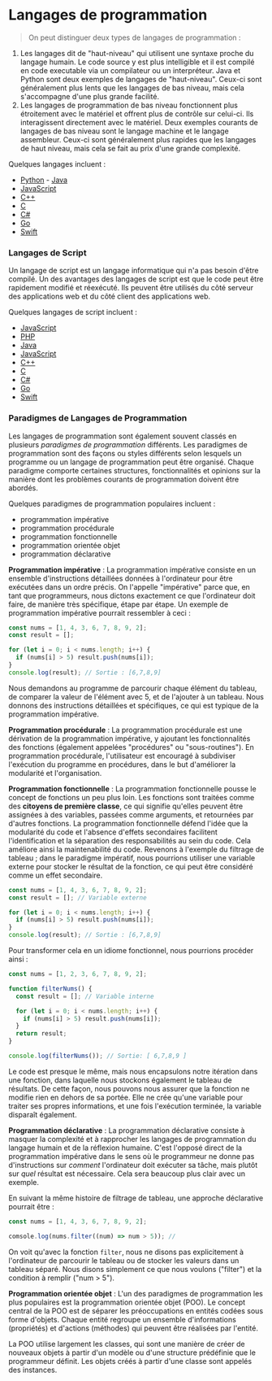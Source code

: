 # Langages de programmation

>On peut distinguer deux types de langages de programmation :

1. Les langages dit de "haut-niveau" qui utilisent une syntaxe proche du langage humain. Le code source y est plus intelligible et il est compilé en code executable via un compilateur ou un interpréteur. Java et Python sont deux exemples de langages de "haut-niveau". Ceux-ci sont généralement plus lents que les langages de bas niveau, mais cela s'accompagne d'une plus grande facilité. 
2. Les langages de programmation de bas niveau fonctionnent plus étroitement avec le matériel et offrent plus de contrôle sur celui-ci. Ils interagissent directement avec le matériel. Deux exemples courants de langages de bas niveau sont le langage machine et le langage assembleur. Ceux-ci sont généralement plus rapides que les langages de haut niveau, mais cela se fait au prix d'une grande complexité.

Quelques langages incluent : 

- [Python](https://www.python.org) - [Java](https://www.java.com/) 
- [JavaScript](https://www.javascript.com/) 
- [C++](https://www.cplusplus.com/) 
- [C](Pas-de-site-web)
- [C#](Pas-de-site-web) 
- [Go](https://www.go.dev/) 
- [Swift](https://developer.apple.com/swift/)

### Langages de Script 

Un langage de script est un langage informatique qui n'a pas besoin d'être compilé. Un des avantages des langages de script est que le code peut être rapidement modifié et réexécuté. Ils peuvent être utilisés du côté serveur des applications web et du côté client des applications web.

Quelques langages de script incluent : 

- [JavaScript](https://www.javascript.com/) 
- [PHP](https://www.php.net/) 
- [Java](https://www.java.com/) 
- [JavaScript](https://www.javascript.com/) 
- [C++](https://www.cplusplus.com/) 
- [C](Pas-de-siteweb) 
- [C#](Pas-de-site-web) 
- [Go](https://www.go.dev/) 
- [Swift](https://developer.apple.com/swift/) 

### Paradigmes de Langages de Programmation

Les langages de programmation sont également souvent classés en plusieurs _paradigmes de programmation_ différents. Les paradigmes de programmation sont des façons ou styles différents selon lesquels un programme ou un langage de programmation peut être organisé. Chaque paradigme comporte certaines structures, fonctionnalités et opinions sur la manière dont les problèmes courants de programmation doivent être abordés.

Quelques paradigmes de programmation populaires incluent : 

- programmation impérative 
- programmation procédurale 
- programmation fonctionnelle 
- programmation orientée objet 
- programmation déclarative 

**Programmation impérative** : La programmation impérative consiste en un ensemble d'instructions détaillées données à l'ordinateur pour être exécutées dans un ordre précis. On l'appelle "impérative" parce que, en tant que programmeurs, nous dictons exactement ce que l'ordinateur doit faire, de manière très spécifique, étape par étape. Un exemple de programmation impérative pourrait ressembler à ceci : 

```javascript 
const nums = [1, 4, 3, 6, 7, 8, 9, 2]; 
const result = [];

for (let i = 0; i < nums.length; i++) {
  if (nums[i] > 5) result.push(nums[i]);
}
console.log(result); // Sortie : [6,7,8,9] 
```

Nous demandons au programme de parcourir chaque élément du tableau, de comparer la valeur de l'élément avec 5, et de l'ajouter à un tableau. Nous donnons des instructions détaillées et spécifiques, ce qui est typique de la programmation impérative. 

**Programmation procédurale** : La programmation procédurale est une dérivation de la programmation impérative, y ajoutant les fonctionnalités des fonctions (également appelées "procédures" ou "sous-routines"). En programmation procédurale, l'utilisateur est encouragé à subdiviser l'exécution du programme en procédures, dans le but d'améliorer la modularité et l'organisation. 

**Programmation fonctionnelle** : La programmation fonctionnelle pousse le concept de fonctions un peu plus loin. Les fonctions sont traitées comme des **citoyens de première classe**, ce qui signifie qu'elles peuvent être assignées à des variables, passées comme arguments, et retournées par d'autres fonctions. La programmation fonctionnelle défend l'idée que la modularité du code et l'absence d'effets secondaires facilitent l'identification et la séparation des responsabilités au sein du code. Cela améliore ainsi la maintenabilité du code. Revenons à l'exemple du filtrage de tableau ; dans le paradigme impératif, nous pourrions utiliser une variable externe pour stocker le résultat de la fonction, ce qui peut être considéré comme un effet secondaire. 

```javascript 
const nums = [1, 4, 3, 6, 7, 8, 9, 2];
const result = []; // Variable externe

for (let i = 0; i < nums.length; i++) { 
  if (nums[i] > 5) result.push(nums[i]); 
} 
console.log(result); // Sortie : [6,7,8,9] 
``` 

Pour transformer cela en un idiome fonctionnel, nous pourrions procéder ainsi :

```javascript
const nums = [1, 2, 3, 6, 7, 8, 9, 2];

function filterNums() {
  const result = []; // Variable interne

  for (let i = 0; i < nums.length; i++) {
    if (nums[i] > 5) result.push(nums[i]);
  }
  return result;
}

console.log(filterNums()); // Sortie: [ 6,7,8,9 ]
```

Le code est presque le même, mais nous encapsulons notre itération dans une fonction, dans laquelle nous stockons également le tableau de résultats. De cette façon, nous pouvons nous assurer que la fonction ne modifie rien en dehors de sa portée. Elle ne crée qu'une variable pour traiter ses propres informations, et une fois l'exécution terminée, la variable disparaît également.

**Programmation déclarative** : La programmation déclarative consiste à masquer la complexité et à rapprocher les langages de programmation du langage humain et de la réflexion humaine. C'est l'opposé direct de la programmation impérative dans le sens où le programmeur ne donne pas d'instructions sur _comment_ l'ordinateur doit exécuter sa tâche, mais plutôt sur _quel_ résultat est nécessaire. Cela sera beaucoup plus clair avec un exemple. 

En suivant la même histoire de filtrage de tableau, une approche déclarative pourrait être : 

```javascript
const nums = [1, 4, 3, 6, 7, 8, 9, 2];

comsole.log(nums.filter((num) => num > 5)); //
```

On voit qu'avec la fonction `filter`, nous ne disons pas explicitement à l'ordinateur de parcourir le tableau ou de stocker les valeurs dans un tableau séparé. Nous disons simplement ce que nous voulons ("filter") et la condition à remplir ("num > 5"). 

**Programmation orientée objet** : L'un des paradigmes de programmation les plus populaires est la programmation orientée objet (POO). Le concept central de la POO est de séparer les préoccupations en entités codées sous forme d'objets. Chaque entité regroupe un ensemble d'informations (propriétés) et d'actions (méthodes) qui peuvent être réalisées par l'entité. 

La POO utilise largement les classes, qui sont une manière de créer de nouveaux objets à partir d'un modèle ou d'une structure prédéfinie que le programmeur définit. Les objets créés à partir d'une classe sont appelés des instances. 